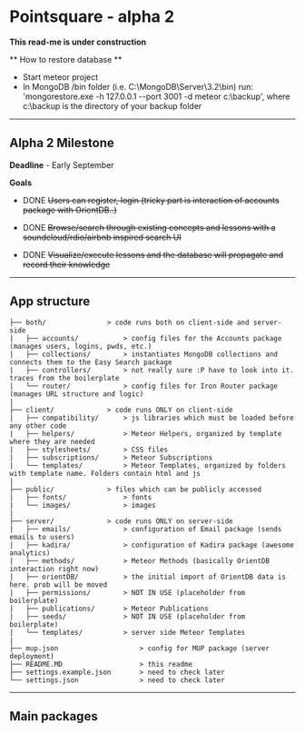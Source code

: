 # Pointsquare - alpha 2 #

**This read-me is under construction**

** How to restore database **
- Start meteor project
- In MongoDB /bin folder (i.e. C:\MongoDB\Server\3.2\bin) run: 'mongorestore.exe -h 127.0.0.1 --port 3001 -d meteor c:\backup', where c:\backup is the directory of your backup folder


- - - -

## Alpha 2 Milestone ##
**Deadline** - Early September

**Goals**

* DONE ~~Users can register, login (tricky part is interaction of accounts package with OrientDB..)~~

* DONE ~~Browse/search through existing concepts and lessons with a soundcloud/rdio/airbnb inspired search UI~~

* DONE ~~Visualize/execute lessons and the database will propagate and record their knowledge~~

- - - -

## App structure ##

	├── both/				> code runs both on client-side and server-side
	|   ├── accounts/			> config files for the Accounts package (manages users, logins, pwds, etc.)
	|   ├── collections/		> instantiates MongoDB collections and connects them to the Easy Search package
	|   ├── controllers/		> not really sure :P have to look into it. traces from the boilerplate
	|   └── router/				> config files for Iron Router package (manages URL structure and logic)
	|
	├── client/				> code runs ONLY on client-side
	|   ├── compatibility/		> js libraries which must be loaded before any other code
	|   ├── helpers/			> Meteor Helpers, organized by template where they are needed
	|   ├── stylesheets/		> CSS files
	|   ├── subscriptions/		> Meteor Subscriptions
	|   └── templates/			> Meteor Templates, organized by folders with template name. Folders contain html and js
	|
	├── public/				> files which can be publicly accessed
	|   ├── fonts/				> fonts
	|   └── images/				> images
	|
	├── server/				> code runs ONLY on server-side
	|   ├── emails/				> configuration of Email package (sends emails to users)
	|   ├── kadira/				> configuration of Kadira package (awesome analytics)
	|   ├── methods/			> Meteor Methods (basically OrientDB interaction right now)
	|   ├── orientDB/			> the initial import of OrientDB data is here. prob will be moved
	|   ├── permissions/		> NOT IN USE (placeholder from boilerplate)
	|   ├── publications/		> Meteor Publications
	|   ├── seeds/				> NOT IN USE (placeholder from boilerplate)
	|   └── templates/			> server side Meteor Templates
	|
	├── mup.json					> config for MUP package (server deployment)
	├── README.MD					> this readme
	├── settings.example.json		> need to check later
	└── settings.json				> need to check later

- - - -

## Main packages ##
